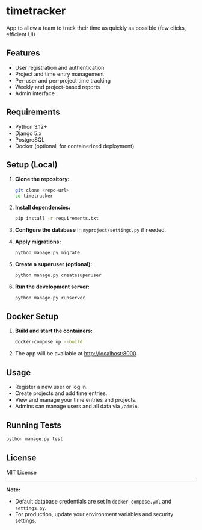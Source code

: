 # timetracker

App to allow a team to track their time as quickly as possible (few clicks, efficient UI)

## Features

- User registration and authentication
- Project and time entry management
- Per-user and per-project time tracking
- Weekly and project-based reports
- Admin interface

## Requirements

- Python 3.12+
- Django 5.x
- PostgreSQL
- Docker (optional, for containerized deployment)

## Setup (Local)

1. **Clone the repository:**
   ```sh
   git clone <repo-url>
   cd timetracker
   ```

2. **Install dependencies:**
   ```sh
   pip install -r requirements.txt
   ```

3. **Configure the database** in `myproject/settings.py` if needed.

4. **Apply migrations:**
   ```sh
   python manage.py migrate
   ```

5. **Create a superuser (optional):**
   ```sh
   python manage.py createsuperuser
   ```

6. **Run the development server:**
   ```sh
   python manage.py runserver
   ```

## Docker Setup

1. **Build and start the containers:**
   ```sh
   docker-compose up --build
   ```

2. The app will be available at [http://localhost:8000](http://localhost:8000).

## Usage

- Register a new user or log in.
- Create projects and add time entries.
- View and manage your time entries and projects.
- Admins can manage users and all data via `/admin`.

## Running Tests

```sh
python manage.py test
```

## License

MIT License

---

**Note:**  
- Default database credentials are set in `docker-compose.yml` and `settings.py`.
- For production, update your environment variables and security settings.